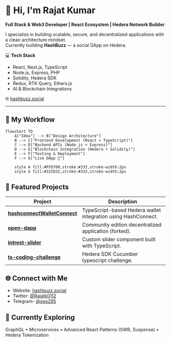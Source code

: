 # 👋 Hi, I'm Rajat Kumar

**Full Stack & Web3 Developer | React Ecosystem | Hedera Network Builder**  

I specialize in building scalable, secure, and decentralized applications with a clean architecture mindset.  
Currently building **HashBuzz** — a social DApp on Hedera.  

💻 **Tech Stack**  
- React, Next.js, TypeScript  
- Node.js, Express, PHP  
- Solidity, Hedera SDK  
- Redux, RTK Query, Ethers.js  
- AI & Blockchain Integrations  

🌐 [hashbuzz.social](https://hashbuzz.social)

---

## 🚀 My Workflow

```mermaid
flowchart TD
    A["Idea"] --> B["Design Architecture"]
    B --> C["Frontend Development (React + TypeScript)"]
    C --> D["Backend APIs (Node.js + Express)"]
    D --> E["Blockchain Integration (Hedera + Solidity)"]
    E --> F["Testing & Deployment"]
    F --> G["Live DApp 🚀"]
    
    style A fill:#FFD700,stroke:#333,stroke-width:2px
    style G fill:#32CD32,stroke:#333,stroke-width:2px

```

## 📌 Featured Projects

| Project                                                                               | Description                                                   |
| ------------------------------------------------------------------------------------- | ------------------------------------------------------------- |
| **[hashconnectWalletConnect](https://github.com/rajatK012/hashconnectWalletConnect)** | TypeScript-based Hedera wallet integration using HashConnect. |
| **[open-dapp](https://github.com/rajatK012/open-dapp)**                               | Community edition decentralized application (forked).         |
| **[intrest-slider](https://github.com/rajatK012/intrest-slider)**                     | Custom slider component built with TypeScript.                |
| **[ts-coding-challenge](https://github.com/rajatK012/ts-coding-challenge)**           | Hedera SDK Cucumber typescript challenge.                     |

## 🌐 Connect with Me

 - Website: [hashbuzz.social](https://hashbuzz.social)
 - Twitter: [@Rajatk0112](x.com/rajatK012)
 - Telegram- [@ops295](https://t.me/ops295)

##  📖 Currently Exploring

GraphQL • Microservices • Advanced React Patterns (SWR, Suspense) • Hedera Tokenization


